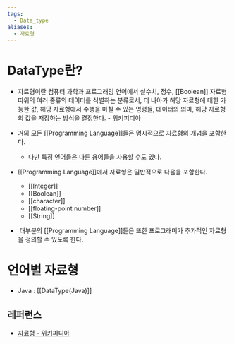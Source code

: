 ```yaml
---
tags:
  - Data_type
aliases:
  - 자료형
---
```

# DataType란?
- 자료형이란 컴퓨터 과학과 프로그래밍 언어에서 실수치, 정수, [[Boolean]] 자료형 따위의 여러 종류의 데이터를 식별하는 분류로서, 더 나아가 해당 자료형에 대한 가능한 값, 해당 자료형에서 수행을 마칠 수 있는 명령들, 데이터의 의미, 해당 자료형의 값을 저장하는 방식을 결정한다. - 위키피디아

- 거의 모든 [[Programming Language]]들은 명시적으로 자료형의 개념을 포함한다.
	- 다만 특정 언어들은 다른 용어들을 사용할 수도 있다.
- [[Programming Language]]에서 자료형은 일반적으로 다음을 포함한다.
	- [[Integer]]
	- [[Boolean]]
	- [[character]]
	- [[floating-point number]]
	- [[String]]
-  대부분의 [[Programming Language]]들은 또한 프로그래머가 추가적인 자료형을 정의할 수 있도록 한다.


# 언어별 자료형
- Java : [[DataType(Java)]]

## 레퍼런스
- [자료형 - 위키피디아](https://ko.wikipedia.org/wiki/%EC%9E%90%EB%A3%8C%ED%98%95)